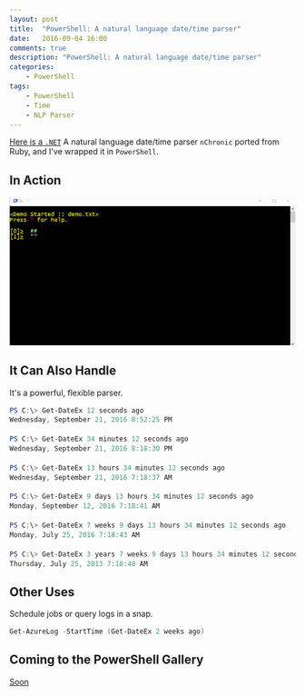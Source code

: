 ```yaml
---
layout: post
title:  "PowerShell: A natural language date/time parser"
date:   2016-09-04 16:00
comments: true
description: "PowerShell: A natural language date/time parser"
categories: 
    - PowerShell
tags: 
    - PowerShell
    - Time
    - NLP Parser
---
```


[Here is a `.NET`](https://github.com/robertwilczynski/nChronic) A natural language date/time parser `nChronic` ported from Ruby, and I've wrapped it in `PowerShell`.

## In Action

![](/images/posts/DateTimeParser.gif)


## It Can Also Handle
It's a powerful, flexible parser.

```PowerShell
PS C:\> Get-DateEx 12 seconds ago
Wednesday, September 21, 2016 8:52:25 PM

PS C:\> Get-DateEx 34 minutes 12 seconds ago
Wednesday, September 21, 2016 8:18:30 PM

PS C:\> Get-DateEx 13 hours 34 minutes 12 seconds ago
Wednesday, September 21, 2016 7:18:37 AM

PS C:\> Get-DateEx 9 days 13 hours 34 minutes 12 seconds ago
Monday, September 12, 2016 7:18:41 AM

PS C:\> Get-DateEx 7 weeks 9 days 13 hours 34 minutes 12 seconds ago
Monday, July 25, 2016 7:18:43 AM

PS C:\> Get-DateEx 3 years 7 weeks 9 days 13 hours 34 minutes 12 seconds ago
Thursday, July 25, 2013 7:18:48 AM
```

## Other Uses
Schedule jobs or query logs in a snap.

```PowerShell
Get-AzureLog -StartTime (Get-DateEx 2 weeks ago)
```

## Coming to the PowerShell Gallery

[Soon](https://www.powershellgallery.com/)